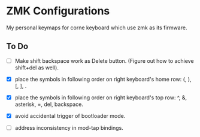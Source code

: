 # ZMK Configurations
My personal keymaps for corne keyboard which use zmk as its firmware.


## To Do
- [ ] Make shift backspace work as Delete button. (Figure out how to achieve shift+del as well).
- [x] place the symbols in following order on right keyboard's home row: (, ), [, ], \.
- [x] place the symbols in following order on right keyboard's top row: ^, &, asterisk, =, del, backspace.
- [x] avoid accidental trigger of bootloader mode.
- [ ] address inconsistency in mod-tap bindings.

